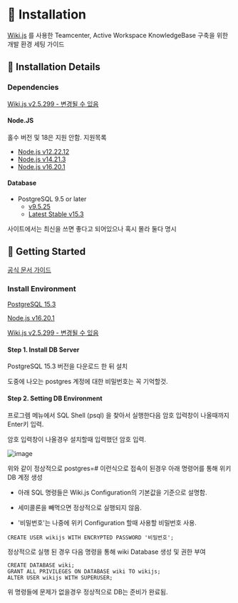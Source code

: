 # 📖 Installation

[Wiki.js](https://js.wiki/) 를 사용한 Teamcenter, Active Workspace KnowledgeBase 구축을 위한 개발 환경 세팅 가이드

## 📜 Installation Details

### Dependencies

[Wiki.js v2.5.299 - 변경될 수 있음](https://js.wiki/get-started)

#### Node.JS

홀수 버전 및 18은 지원 안함. 지원목록

- [Node.js v12.22.12](https://nodejs.org/download/release/v12.22.12/node-v12.22.12-x64.msi)
- [Node.js v14.21.3](https://nodejs.org/download/release/v14.21.3/node-v14.21.3-x64.msi)
- [Node.js v16.20.1](https://nodejs.org/download/release/v16.20.1/node-v16.20.1-x64.msi)

#### Database

- PostgreSQL 9.5 or later
  - [v9.5.25](https://sbp.enterprisedb.com/getfile.jsp?fileid=1257550)
  - [Latest Stable v15.3](https://sbp.enterprisedb.com/getfile.jsp?fileid=1258514)

사이트에서는 최신을 쓰면 좋다고 되어있으나 혹시 몰라 둘다 명시

## 🚀 Getting Started

[공식 문서 가이드](https://docs.requarks.io/install)

### Install Environment

[PostgreSQL 15.3](https://sbp.enterprisedb.com/getfile.jsp?fileid=1258514)

[Node.js v16.20.1](https://nodejs.org/download/release/v16.20.1/node-v16.20.1-x64.msi)

[Wiki.js v2.5.299 - 변경될 수 있음](https://js.wiki/get-started)

#### Step 1. Install DB Server

PostgreSQL 15.3 버전을 다운로드 한 뒤 설치

도중에 나오는 postgres 계정에 대한 비밀번호는 꼭 기억할것.

#### Step 2. Setting DB Environment

프로그렘 메뉴에서 SQL Shell (psql) 을 찾아서 실행한다음 암호 입력창이 나올때까지 Enter키 입력.

암호 입력창이 나올경우 설치할때 입력했던 암호 입력.

![image](https://github.com/Zeliper/TC_WIKI/assets/24862471/cb4c8e04-0ef9-48c4-88ff-80fb700c29f7)

위와 같이 정상적으로 postgres=# 이런식으로 접속이 된경우 아래 명령어를 통해 위키 DB 계정 생성

* 아래 SQL 명령들은 Wiki.js Configuration의 기본값을 기준으로 설명함.

* 세미콜론을 빼먹으면 정상적으로 실행되지 않음.

* '비밀번호'는 나중에 위키 Configuration 할때 사용할 비밀번호 사용.

```psql
CREATE USER wikijs WITH ENCRYPTED PASSWORD '비밀번호';
```

정상적으로 실행 된 경우 다음 명령을 통해 wiki Database 생성 및 권한 부여

```psql
CREATE DATABASE wiki;
GRANT ALL PRIVILEGES ON DATABASE wiki TO wikijs;
ALTER USER wikijs WITH SUPERUSER;
```

위 명령들에 문제가 없을경우 정상적으로 DB는 준비가 완료됨.
